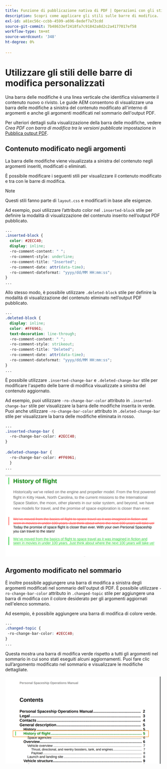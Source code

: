 ```yaml
---
title: Funzione di pubblicazione nativa di PDF | Operazioni con gli stili delle barre di modifica personalizzati
description: Scopri come applicare gli stili sulle barre di modifica.
exl-id: a81ec56c-ccbb-4599-a696-8edef7a73cdd
source-git-commit: 7b48633ef2418fa7c91842a8d2c2a4177017ef58
workflow-type: tm+mt
source-wordcount: '348'
ht-degree: 0%

---
```


# Utilizzare gli stili delle barre di modifica personalizzati

Una barra delle modifiche è una linea verticale che identifica visivamente il contenuto nuovo o rivisto. Le guide AEM consentono di visualizzare una barra delle modifiche a sinistra del contenuto modificato all&#39;interno di argomenti e anche gli argomenti modificati nel sommario dell&#39;output PDF.

Per ulteriori dettagli sulla visualizzazione della barra delle modifiche, vedere *Crea PDF con barra di modifica tra le versioni pubblicate* impostazione in [Pubblica output PDF](../web-editor/native-pdf-web-editor.md).

## Contenuto modificato negli argomenti

La barra delle modifiche viene visualizzata a sinistra del contenuto negli argomenti inseriti, modificati o eliminati.

È possibile modificare i seguenti stili per visualizzare il contenuto modificato e tra con le barre di modifica.


>[!NOTE]
>
>Questi stili fanno parte di `layout.css` e modificarli in base alle esigenze.

Ad esempio, puoi utilizzare l’attributo color nel `.inserted-block` stile per definire la modalità di visualizzazione del contenuto inserito nell’output PDF pubblicato.


```css
...
.inserted-block { 
  color: #2ECC40; 
  display: inline; 
  -ro-comment-content: " "; 
  -ro-comment-style: underline; 
  -ro-comment-title: "Inserted"; 
  -ro-comment-date: attr(data-time); 
  -ro-comment-dateformat: "yyyy/dd/MM HH:mm:ss"; 
} 
...
```

Allo stesso modo, è possibile utilizzare `.deleted-block` stile per definire la modalità di visualizzazione del contenuto eliminato nell’output PDF pubblicato.

```css
...
.deleted-block { 
  display: inline; 
  color: #FF6961; 
  text-decoration: line-through; 
  -ro-comment-content: " "; 
  -ro-comment-style: strikeout; 
  -ro-comment-title: "Deleted"; 
  -ro-comment-date: attr(data-time); 
  -ro-comment-dateformat: "yyyy/dd/MM HH:mm:ss"; 
} 
...
```

È possibile utilizzare `.inserted-change-bar` e `.deleted-change-bar` stile per modificare l&#39;aspetto delle barre di modifica visualizzate a sinistra del contenuto aggiornato.

Ad esempio, puoi utilizzare `-ro-change-bar-color` attributo in `.inserted-change-bar` stile per visualizzare la barra delle modifiche inserita in verde. Puoi anche utilizzare `-ro-change-bar-color` attributo in `.deleted-change-bar` stile per visualizzare la barra delle modifiche eliminata in rosso.

```css
...
.inserted-change-bar { 
  -ro-change-bar-color: #2ECC40; 
} 

.deleted-change-bar { 
  -ro-change-bar-color: #FF6961; 
  } 
...
```

<img src="./assets/changed-bar-content.png" alt="Contenuto dell’argomento barra modificato" width="500">

## Argomento modificato nel sommario

È inoltre possibile aggiungere una barra di modifica a sinistra degli argomenti modificati nel sommario dell&#39;output di PDF. È possibile utilizzare `-ro-change-bar-color` attributo in `.changed-topic` stile per aggiungere una barra di modifica con il colore desiderato per gli argomenti aggiornati nell&#39;elenco sommario.

Ad esempio, è possibile aggiungere una barra di modifica di colore verde.

```css
...
.changed-topic { 
 -ro-change-bar-color: #2ECC40; 
}  
...
```


Questa mostra una barra di modifica verde rispetto a tutti gli argomenti nel sommario in cui sono stati eseguiti alcuni aggiornamenti. Puoi fare clic sull’argomento modificato nel sommario e visualizzare le modifiche dettagliate.

<img src="./assets/changed-bar-TOC.png" alt="Sommario a barre modificato" width="500">

